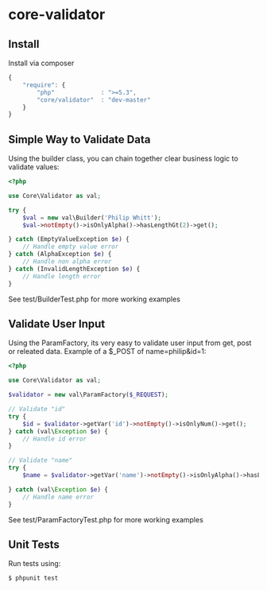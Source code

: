 core-validator
==============

Install
-------
Install via composer
```javascript
{
	"require": {
		"php"             : ">=5.3",
		"core/validator"  : "dev-master"
	}
}
```


Simple Way to Validate Data
---------------------------
Using the builder class, you can chain together clear business logic to validate values:
```php
<?php

use Core\Validator as val;

try {
	$val = new val\Builder('Philip Whitt');
	$val->notEmpty()->isOnlyAlpha()->hasLengthGt(2)->get();

} catch (EmptyValueException $e) {
	// Handle empty value error
} catch (AlphaException $e) {
	// Handle non alpha error
} catch (InvalidLengthException $e) {
	// Handle length error
}

```

See test/BuilderTest.php for more working examples

Validate User Input
--------------------------------------------
Using the ParamFactory, its very easy to validate user input from get, post or releated data. Example of a $_POST of name=philip&id=1:
```php
<?php

use Core\Validator as val;

$validator = new val\ParamFactory($_REQUEST);

// Validate "id"
try {
	$id = $validator->getVar('id')->notEmpty()->isOnlyNum()->get();
} catch (val\Exception $e) {
	// Handle id error
}

// Validate "name"
try {
	$name = $validator->getVar('name')->notEmpty()->isOnlyAlpha()->hasLengthGt(2)->get();

} catch (val\Exception $e) {
	// Handle name error
}
```

See test/ParamFactoryTest.php for more working examples

Unit Tests
----------
Run tests using:

	$ phpunit test
